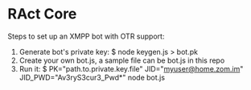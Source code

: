 # RAct Core
Steps to set up an XMPP bot with OTR support:

1. Generate bot's private key:
	$ node keygen.js > bot.pk
2. Create your own bot.js, a sample file can be bot.js in this repo
3. Run it:
	$ PK="path.to.private.key.file" JID="myuser@home.zom.im" JID_PWD="Av3ryS3cur3_Pwd*" node bot.js 
